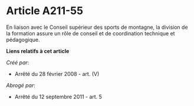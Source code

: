 # Article A211-55

En liaison avec le Conseil supérieur des sports de montagne, la division de la formation assure un rôle de conseil et de
coordination technique et pédagogique.

**Liens relatifs à cet article**

_Créé par_:

  - Arrêté du 28 février 2008 - art. (V)

_Abrogé par_:

  - Arrêté du 12 septembre 2011 - art. 5
